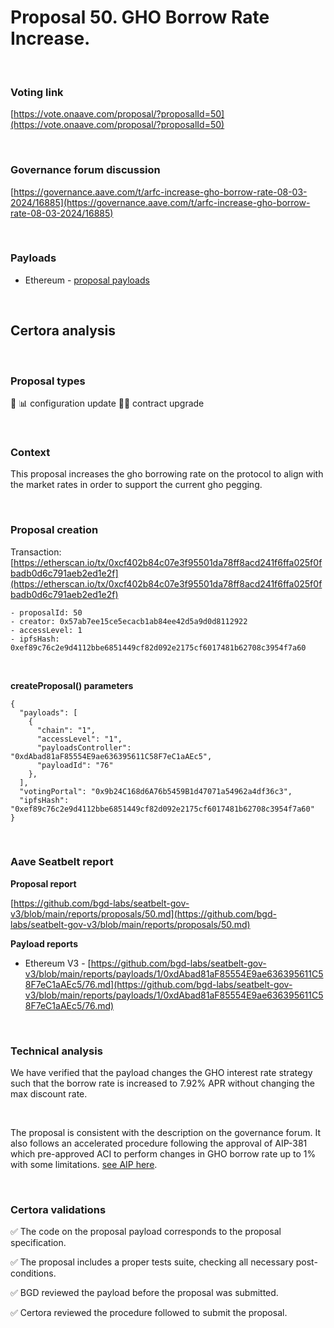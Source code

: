 # Proposal 50. GHO Borrow Rate Increase.

<br>

### Voting link

[https://vote.onaave.com/proposal/?proposalId=50](https://vote.onaave.com/proposal/?proposalId=50)

<br>

### Governance forum discussion

[https://governance.aave.com/t/arfc-increase-gho-borrow-rate-08-03-2024/16885](https://governance.aave.com/t/arfc-increase-gho-borrow-rate-08-03-2024/16885)

<br>

### Payloads

* Ethereum - [proposal payloads](https://etherscan.io/address/0xEaB5ffECC90082d75E0a1dE43Dddb1eC4ac9Bb9f#code#F1#L1)

<br>

## Certora analysis

<br>

### Proposal types

:wrench: :bar_chart: configuration update
:scroll::small_red_triangle: contract upgrade

<br>

### Context

This proposal increases the gho borrowing rate on the protocol to align with the market rates in order to support the current gho pegging.

<br>

### Proposal creation

Transaction: [https://etherscan.io/tx/0xcf402b84c07e3f95501da78ff8acd241f6ffa025f0fbadb0d6c791aeb2ed1e2f](https://etherscan.io/tx/0xcf402b84c07e3f95501da78ff8acd241f6ffa025f0fbadb0d6c791aeb2ed1e2f)

```
- proposalId: 50
- creator: 0x57ab7ee15ce5ecacb1ab84ee42d5a9d0d8112922
- accessLevel: 1
- ipfsHash: 0xef89c76c2e9d4112bbe6851449cf82d092e2175cf6017481b62708c3954f7a60
```

<br>

**createProposal() parameters**

```
{
  "payloads": [ 
    { 
      "chain": "1", 
      "accessLevel": "1", 
      "payloadsController": "0xdAbad81aF85554E9ae636395611C58F7eC1aAEc5", 
      "payloadId": "76" 
    }, 
  ], 
  "votingPortal": "0x9b24C168d6A76b5459B1d47071a54962a4df36c3", 
  "ipfsHash": "0xef89c76c2e9d4112bbe6851449cf82d092e2175cf6017481b62708c3954f7a60" 
}
```

<br>

### Aave Seatbelt report

**Proposal report**

[https://github.com/bgd-labs/seatbelt-gov-v3/blob/main/reports/proposals/50.md](https://github.com/bgd-labs/seatbelt-gov-v3/blob/main/reports/proposals/50.md)

**Payload reports**

* Ethereum V3 - [https://github.com/bgd-labs/seatbelt-gov-v3/blob/main/reports/payloads/1/0xdAbad81aF85554E9ae636395611C58F7eC1aAEc5/76.md](https://github.com/bgd-labs/seatbelt-gov-v3/blob/main/reports/payloads/1/0xdAbad81aF85554E9ae636395611C58F7eC1aAEc5/76.md)

<br>

### Technical analysis

We have verified that the payload changes the GHO interest rate strategy such that the borrow rate is increased to 7.92% APR without changing the max discount rate.

<br>

The proposal is consistent with the description on the governance forum. It also follows an accelerated procedure following the approval of AIP-381 which pre-approved ACI to perform changes in GHO borrow rate up to 1% with some limitations. [see AIP here](https://governance-v2.aave.com/governance/proposal/381/).

<br>

### Certora validations

:white_check_mark: The code on the proposal payload corresponds to the proposal specification.

:white_check_mark: The proposal includes a proper tests suite, checking all necessary post-conditions.

:white_check_mark: BGD reviewed the payload before the proposal was submitted.

:white_check_mark: Certora reviewed the procedure followed to submit the proposal.
